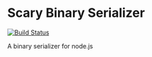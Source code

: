Scary Binary Serializer
=======================

[![Build Status](https://travis-ci.org/Nercury/binser.svg?branch=master)](https://travis-ci.org/Nercury/binser)

A binary serializer for node.js
